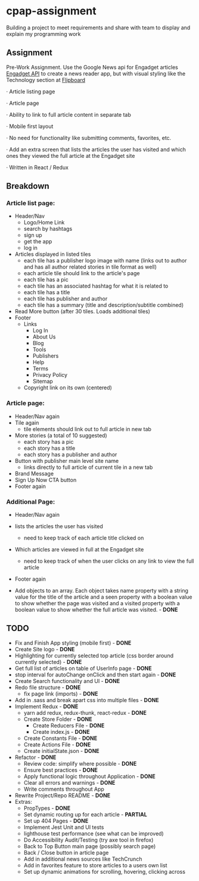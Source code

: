 # cpap-assignment
Building a project to meet requirements and share with team to display and explain my programming work

## Assignment
  Pre-Work Assignment. Use the Google News api for Engadget articles [Engadget API](https://newsapi.org/s/engadget-api) to create a news reader app, but with visual styling like the Technology section at [Flipboard](https://flipboard.com)

·         Article listing page

·         Article page

·         Ability to link to full article content in separate tab

·         Mobile first layout

·         No need for functionality like submitting comments, favorites, etc.

·         Add an extra screen that lists the articles the user has visited and which ones they viewed the full article at the Engadget site

·         Written in React / Redux


## Breakdown

### Article list page:
* Header/Nav
    - Logo/Home Link
    - search by hashtags 
    - sign up
    - get the app
    - log in
* Articles displayed in listed tiles
    - each tile has a publisher logo image with name (links out to author and has all author related stories in tile format as well)
    - each article tile should link to the article's page
    - each tile has a pic
    - each tile has an associated hashtag for what it is related to
    - each tile has a title
    - each tile has publisher and author
    - each tile has a summary (title and description/subtitle combined)
* Read More button (after 30 tiles. Loads additional tiles)
* Footer
    - Links
        - Log In
        - About Us
        - Blog
        - Tools
        - Publishers
        - Help
        - Terms
        - Privacy Policy
        - Sitemap
    - Copyright link on its own (centered)

### Article page:
* Header/Nav again
* Tile again
    - tile elements should link out to full article in new tab
* More stories (a total of 10 suggested)
    - each story has a pic
    - each story has a title
    - each story has a publisher and author
* Button with publisher main level site name
    - links directly to full article of current tile in a new tab
* Brand Message
* Sign Up Now CTA button
* Footer again

### Additional Page:
* Header/Nav again
* lists the articles the user has visited
    - need to keep track of each article title clicked on
* Which articles are viewed in full at the Engadget site
    - need to keep track of when the user clicks on any link to view the full article
* Footer again

* Add objects to an array. Each object takes name property with a string value for the title of the article and a seen property with a boolean value to show whether the page was visited and a visited property with a boolean value to show whether the full article was visited. - **DONE**


## TODO
* Fix and Finish App styling (mobile first) - **DONE**
* Create Site logo - **DONE**
* Highlighting for currently selected top article (css border around currently selected) - **DONE**
* Get full list of articles on table of UserInfo page - **DONE**
* stop interval for autoChange onClick and then start again - **DONE**
* Create Search functionality and UI - **DONE**
* Redo file structure - **DONE**
    - fix page link (imports) - **DONE**
* Add in .sass and break apart css into multiple files - **DONE**
* Implement Redux - **DONE**
    - yarn add redux, redux-thunk, react-redux - **DONE**
    - Create Store Folder - **DONE**
        - Create Reducers File - **DONE**
        - Create index.js - **DONE**
    - Create Constants File - **DONE**
    - Create Actions File - **DONE**
    - Create initialState.json - **DONE**
* Refactor - **DONE**
    - Review code: simplify where possible - **DONE**
    - Ensure best practices - **DONE**
    - Apply functional logic throughout Application - **DONE**
    - Clear all errors and warnings - **DONE**
    - Write comments throughout App 
* Rewrite Project/Repo README - **DONE**
* Extras:
    - PropTypes - **DONE**
    - Set dynamic routing up for each article - **PARTIAL**
    - Set up 404 Pages - **DONE**
    - Implement Jest Unit and UI tests
    - lighthouse test performance (see what can be improved)
    - Do Accessibility Audit/Testing (try axe tool in firefox)
    - Back to Top Button main page (possibly search page)
    - Back / Close button in article page
    - Add in additional news sources like TechCrunch
    - Add in favorites feature to store articles to a users own list
    - Set up dynamic animations for scrolling, hovering, clicking across